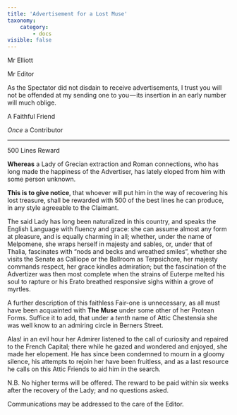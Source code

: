 ```yaml
---
title: 'Advertisement for a Lost Muse'
taxonomy:
    category:
        - docs
visible: false
---
```


<div class="author">Mr Elliott</div>

Mr Editor

As the Spectator did not disdain to receive advertisements, I trust you will not be offended at my sending one to you — its insertion in an early number will much oblige.

A Faithful Friend

*Once* a Contributor

---

<span class="title">500 Lines Reward</span>

**Whereas** a Lady of Grecian extraction and Roman connections, who has long made the happiness of the Advertiser, has lately eloped from him with some person unknown.

**This is to give notice**, that whoever will put him in the way of recovering his lost treasure, shall be rewarded with 500 of the best lines he can produce, in any style agreeable to the Claimant.

The said Lady has long been naturalized in this country, and speaks the English Language with fluency and grace: she can assume almost any form at pleasure, and is equally charming in all; whether, under the name of Melpomene, she wraps herself in majesty and sables, or, under that of Thalia, fascinates with “nods and becks and wreathed smiles”, whether she visits the Senate as Calliope or the Ballroom as Terpsichore, her majesty commands respect, her grace kindles admiration; but the fascination of the Advertizer was then most complete when the strains of Euterpe melted his soul to rapture or his Erato breathed responsive sighs within a grove of myrtles.

A further description of this faithless Fair-one is unnecessary, as all must have been acquainted with **The Muse** under some other of her Protean Forms. Suffice it to add, that under a *tenth* name of Attic Chestensia she was well know to an admiring circle in Berners Street.

Alas! in an evil hour her Admirer listened to the call of curiosity and repaired to the French Capital; there while he gazed and wondered and enjoyed, she made her elopement. He has since been condemned to mourn in a gloomy silence, his attempts to rejoin her have been fruitless, and as a last resource he calls on this Attic Friends to aid him in the search.

N.B. No higher terms will be offered. The reward to be paid within six weeks after the recovery of the Lady; and no questions asked.

Communications may be addressed to the care of the Editor.
